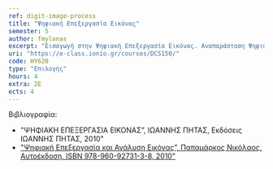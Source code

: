 ```yaml
---
ref: digit-image-process
title: "Ψηφιακή Επεξεργασία Εικόνας"
semester: 5
author: fmylonas
excerpt: "Εισαγωγή στην Ψηφιακή Επεξεργασία Εικόνας. Αναπαράσταση Ψηφιακών Εικόνων. Στοιχεία ενός Συστήματος Ψηφιακής Επεξεργασίας Εικόνας. Ψηφιακή Καταγραφή Εικόνας. Τμηματοποίηση και Αυτόματη Ευθυγράμμιση εικόνας. Εξαγωγή Χαρακτηριστικών και Ανάλυση εικόνας. Ανίχνευση Γραμμών, Δομή, Σχήμα, Υφή, Ταίριασμα, Τεμάχιση, Κατάταξη. Συμπίεση ψηφιακής εικόνας. Αλγόριθμοι ανίχνευσης ακμών. Μεθοδολογίες σχεδίασης ψηφιακών φίλτρων. Bέλτιστα γραμμικά φίλτρα. Αυτοπροσαρμοζόμενα φίλτρα. Στοιχεία Ανθρώπινης Ορασης. Μοντέλα Εικόνων. Δειγματοληψία και Κβάντιση. Μετασχηματισμός Εικόνας: Μετασχηματισμός Fourier, DFT, FFT, Walsh, Hadamard, DCT, Hotelling, Hough. Βελτίωση εικόνας: Τροποποίηση Ιστογράμματος, Εξομάλυνση, Οξυνση. Αποκατάσταση Εικόνας: Μοντέλο Χειροτέρευσης, Αλγεβρική Μέθοδος, Αντίστροφο Φιλτράρισμα."
uri: "https://e-class.ionio.gr/courses/DCS150/"
code: ΗΥ620
type: "Επιλογής"
hours: 4
extra: 2Ε
ects: 4
---
```



Βιβλιογραφία: 
  - "ΨΗΦΙΑΚΗ ΕΠΕΞΕΡΓΑΣΙΑ ΕΙΚΟΝΑΣ”, ΙΩΑΝΝΗΣ ΠΗΤΑΣ, Εκδόσεις ΙΩΑΝΝΗΣ ΠΗΤΑΣ, 2010"
  - ["Ψηφιακή Επεξεργασία και Ανάλυση Εικόνας”, Παπαμάρκος Νικόλαος, Αυτοέκδοση, ISBN 978-960-92731-3-8, 2010"](https://service.eudoxus.gr/search/#a/id:41954704/0)

